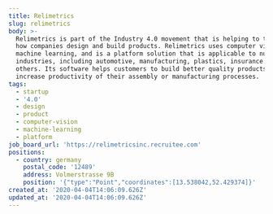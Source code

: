 ```yaml
---
title: Relimetrics
slug: relimetrics
body: >-
  Relimetrics is part of the Industry 4.0 movement that is helping to transform
  how companies design and build products. Relimetrics uses computer vision and
  machine learning, and is a platform solution that is applicable to numerous
  industries, including automotive, manufacturing, plastics, insurance and
  others. Its software helps customers to build better quality products and
  increase productivity of their assembly or manufacturing processes.
tags:
  - startup
  - '4.0'
  - design
  - product
  - computer-vision
  - machine-learning
  - platform
job_board_url: 'https://relimetricsinc.recruitee.com'
positions:
  - country: germany
    postal_code: '12489'
    address: Volmerstrasse 9B
    position: '{"type":"Point","coordinates":[13.538042,52.429374]}'
created_at: '2020-04-04T14:06:09.626Z'
updated_at: '2020-04-04T14:06:09.626Z'
---
```


